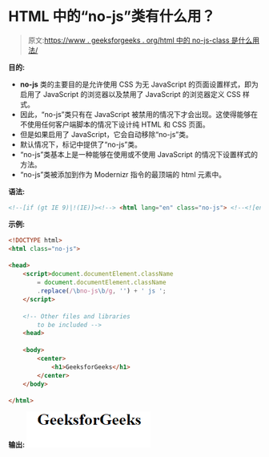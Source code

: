 # HTML 中的“no-js”类有什么用？

> 原文:[https://www . geeksforgeeks . org/html 中的 no-js-class 是什么用法/](https://www.geeksforgeeks.org/what-is-the-use-of-the-no-js-class-in-html/)

**目的:**

*   **no-js** 类的主要目的是允许使用 CSS 为无 JavaScript 的页面设置样式，即为启用了 JavaScript 的浏览器以及禁用了 JavaScript 的浏览器定义 CSS 样式。
*   因此，“no-js”类只有在 JavaScript 被禁用的情况下才会出现。这使得能够在不使用任何客户端脚本的情况下设计纯 HTML 和 CSS 页面。
*   但是如果启用了 JavaScript，它会自动移除“no-js”类。
*   默认情况下，标记中提供了“no-js”类。
*   “no-js”类基本上是一种能够在使用或不使用 JavaScript 的情况下设置样式的方法。
*   “no-js”类被添加到作为 Modernizr 指令的最顶端的 html 元素中。

**语法:**

```html
<!--[if (gt IE 9)|!(IE)]><!--> <html lang="en" class="no-js"> <!--<![endif]-->
```

**示例:**

```html
<!DOCTYPE html>
<html class="no-js">

<head>
    <script>document.documentElement.className
        = document.documentElement.className
        .replace(/\bno-js\b/g, '') + ' js ';
    </script>

    <!-- Other files and libraries
        to be included -->
    <head>

    <body>
        <center>
            <h1>GeeksforGeeks</h1>
        </center>
    </body>

</html>
```

**输出:**
![](img/0dd822f7036405039ef95c1596ed4655.png)